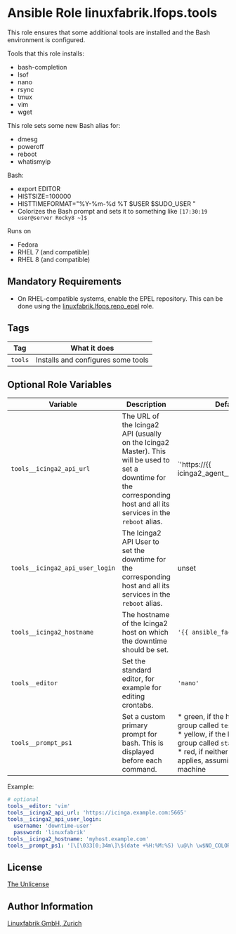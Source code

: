 # Ansible Role linuxfabrik.lfops.tools

This role ensures that some additional tools are installed and the Bash environment is configured.

Tools that this role installs:

* bash-completion
* lsof
* nano
* rsync
* tmux
* vim
* wget

This role sets some new Bash alias for:

* dmesg
* poweroff
* reboot
* whatismyip

Bash:

* export EDITOR
* HISTSIZE=100000
* HISTTIMEFORMAT="%Y-%m-%d %T $USER $SUDO_USER "
* Colorizes the Bash prompt and sets it to something like `[17:30:19 user@server Rocky8 ~]$ `

Runs on

* Fedora
* RHEL 7 (and compatible)
* RHEL 8 (and compatible)


## Mandatory Requirements

* On RHEL-compatible systems, enable the EPEL repository. This can be done using the [linuxfabrik.lfops.repo_epel](https://github.com/Linuxfabrik/lfops/tree/main/roles/repo_epel) role.


## Tags

| Tag     | What it does                       |
| ---     | ------------                       |
| `tools` | Installs and configures some tools |


## Optional Role Variables

| Variable            | Description                                                                  | Default Value                                                                                                                                                           |
| --------            | -----------                                                                  | -------------                                                                                                                                                           |
| `tools__icinga2_api_url` | The URL of the Icinga2 API (usually on the Icinga2 Master). This will be used to set a downtime for the corresponding host and all its services in the `reboot` alias. | `'https://{{ icinga2_agent__icinga2_master_host | d("") }}:{{ icinga2_agent__icinga2_master_port | d(5665) }}'` |
| `tools__icinga2_api_user_login` | The Icinga2 API User to set the downtime for the corresponding host and all its services in the `reboot` alias. | unset |
| `tools__icinga2_hostname` | The hostname of the Icinga2 host on which the downtime should be set. |  `'{{ ansible_facts["nodename"] }}'` |
| `tools__editor`     | Set the standard editor, for example for editing crontabs.                   | `'nano'`                                                                                                                                                                |
| `tools__prompt_ps1` | Set a custom primary prompt for bash. This is displayed before each command. | * green, if the host is in an Ansible group called `test`<br> * yellow, if the host is in an Ansible group called `stage`<br> * red, if neither condition above applies, assuming a productive machine |

Example:
```yaml
# optional
tools__editor: 'vim'
tools__icinga2_api_url: 'https://icinga.example.com:5665'
tools__icinga2_api_user_login:
  username: 'downtime-user'
  password: 'linuxfabrik'
tools__icinga2_hostname: 'myhost.example.com'
tools__prompt_ps1: '[\[\033[0;34m\]\$(date +%H:%M:%S) \u@\h \w$NO_COLOR]\$ '
```


## License

[The Unlicense](https://unlicense.org/)


## Author Information

[Linuxfabrik GmbH, Zurich](https://www.linuxfabrik.ch)
